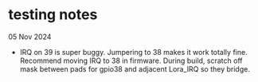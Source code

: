 # testing notes

05 Nov 2024
- IRQ on 39 is super buggy. Jumpering to 38 makes it work totally fine. Recommend moving IRQ to 38 in firmware. During build, scratch off mask between pads for gpio38 and adjacent Lora_IRQ so they bridge.